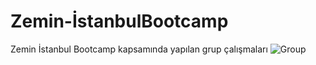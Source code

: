 # Zemin-İstanbulBootcamp
Zemin İstanbul Bootcamp kapsamında yapılan grup çalışmaları
![Group](https://img.joomcdn.net/5948d9bd263258ae728f0032cb87af18d8fa9d7f_original.jpeg)
